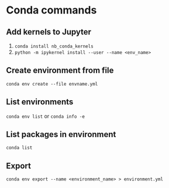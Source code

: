 # Conda commands

## Add kernels to Jupyter
1. `conda install nb_conda_kernels`
2. `python -m ipykernel install --user --name <env_name>`

## Create environment from file
`conda env create --file envname.yml`

## List environments
`conda env list` or `conda info -e`

## List packages in environment
`conda list`

## Export
`conda env export --name <environment_name> > environment.yml`